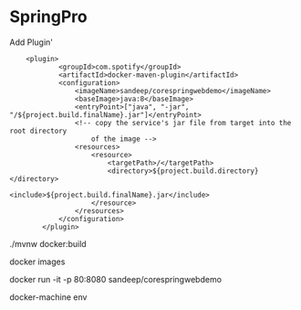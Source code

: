 # SpringPro

Add Plugin'

		<plugin>
				<groupId>com.spotify</groupId>
				<artifactId>docker-maven-plugin</artifactId>
				<configuration>
					<imageName>sandeep/corespringwebdemo</imageName>
					<baseImage>java:8</baseImage>
					<entryPoint>["java", "-jar", "/${project.build.finalName}.jar"]</entryPoint>
					<!-- copy the service's jar file from target into the root directory 
						of the image -->
					<resources>
						<resource>
							<targetPath>/</targetPath>
							<directory>${project.build.directory}</directory>
							<include>${project.build.finalName}.jar</include>
						</resource>
					</resources>
				</configuration>
			</plugin>

./mvnw docker:build 

docker images

docker run -it -p 80:8080 sandeep/corespringwebdemo

docker-machine env
